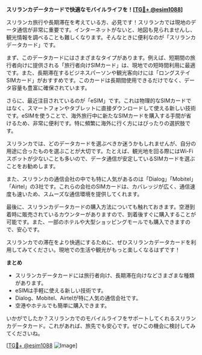**スリランカデータカードで快適なモバイルライフを！[[TG💪+ @esim1088](https://t.me/s/esim1088)]**

スリランカ旅行や長期滞在を考えている方、必見です！スリランカでは現地のデータ通信が非常に重要です。インターネットがないと、地図も見られませんし、観光情報を調べることも難しくなります。そんなときに便利なのが「スリランカデータカード」です。

まず、このデータカードにはさまざまなタイプがあります。例えば、短期間の旅行者向けに提供される「旅行者向けSIMカード」は、現地での短時間利用に最適です。また、長期滞在するビジネスパーソンや観光客向けには「ロングステイSIMカード」がおすすめです。このカードは長期間使用できるだけでなく、データ容量も豊富に確保されています。

さらに、最近注目されているのが「eSIM」です。これは物理的なSIMカードではなく、スマートフォンやタブレットに直接ダウンロードして使える新しい技術です。eSIMを使うことで、海外旅行中に新たなSIMカードを購入する手間が省けるため、非常に便利です。特に頻繁に海外に行く方にはぴったりの選択肢です。

スリランカでは、どのデータカードを選ぶべきか迷うかもしれませんが、自分の用途に合ったものを選ぶことが大切です。たとえば、観光地を回る際にはWi-Fiスポットが少ないことも多いので、データ通信が安定しているSIMカードを選ぶことをお勧めします。

また、スリランカの通信会社の中でも特に人気があるのは「Dialog」「Mobitel」「Airtel」の3社です。これらの会社のSIMカードは、カバレッジが広く、通信速度も速いため、スムーズな通信環境を提供してくれます。

最後に、スリランカデータカードの購入方法についても触れておきます。空港到着時に販売されているカウンターがありますので、到着後すぐに購入することが可能です。また、一部のホテルや大型ショッピングモールでも購入できますので、安心です。

スリランカでの滞在をより快適にするために、ぜひスリランカデータカードを利用してみてください。現地での生活や観光がもっと楽しくなるはずです！

**まとめ**
- スリランカデータカードには旅行者向け、長期滞在向けなどさまざまな種類があります。
- eSIMは手軽に使える新しい技術です。
- Dialog、Mobitel、Airtelが特に人気の通信会社です。
- 空港やホテルでも簡単に購入できます。

いかがでしたか？スリランカでのモバイルライフをサポートしてくれるスリランカデータカード。これがあれば、旅先でも安心です。ぜひこの機会に検討してみてくださいね。

[[TG💪+ @esim1088](https://t.me/s/esim1088) ![Image](https://i.postimg.cc/Y0z9fWf4/image.png)]